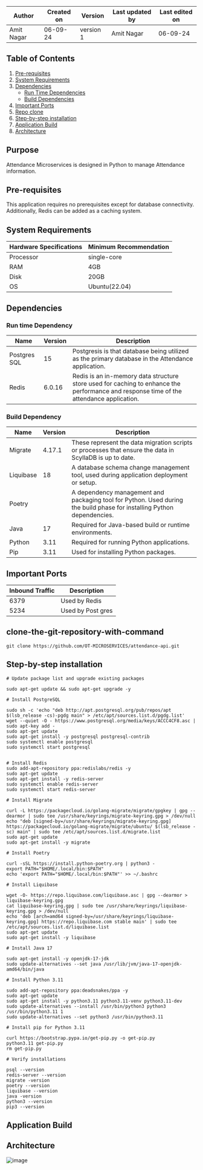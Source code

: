 | Author      | Created on  | Version    | Last updated by | Last edited on |
|-------------|-------------|------------|-----------------|----------------|
| Amit Nagar  | 06-09-24    | version 1  | Amit Nagar      | 06-09-24       |

## Table of Contents
1. [Pre-requisites](#pre-requisites)
2. [System Requirements](#system-requirements)
3. [Dependencies](#dependencies)
   * [Run Time Dependencies](#run-time-dependency)
   * [Build Dependencies](#build-dependency)
4. [Important Ports](#important-ports)
5. [Repo clone](##clone-the-git-repository-with-command) 
6. [Step-by-step installation](##step-by-step-installation)
7. [Application Build](##application-build)
8. [Architecture](##architecture)

## Purpose
Attendance Microservices is designed in Python to manage Attendance information.

## Pre-requisites
This application requires no prerequisites except for database connectivity. Additionally, Redis can be added as a caching system.

## System Requirements

| Hardware Specifications | Minimum Recommendation  |
|--------------------------|------------------------|
| Processor                | single-core              |
| RAM                      | 4GB                    |
| Disk                     | 20GB                   |
| OS                       | Ubuntu(22.04)          |

## Dependencies

### Run time Dependency
| Name           | Version | Description                                                                                                                         |
|----------------|---------|-------------------------------------------------------------------------------------------------------------------------------------|
| Postgres SQL   | 15      |Postgresis is that database being utilized as the primary database in the Attendance application.|
| Redis          | 6.0.16  |Redis is an in-memory data structure store used for caching to enhance the performance and response time of the attendance application.|

### Build Dependency

| Name           | Version | Description                                                                                                                      |
| -------------- | ------- | -------------------------------------------------------------------------------------------------------------------------------- |
| Migrate        | 4.17.1  | These represent the data migration scripts or processes that ensure the data in ScyllaDB is up to date.
| Liquibase      |   18    | A database schema change management tool, used during application deployment or setup.|
| Poetry         |         | A dependency management and packaging tool for Python. Used during the build phase for installing Python dependencies.|
| Java           |   17    | Required for Java-based build or runtime environments.|
| Python         |  3.11   | Required for running Python applications.|
| Pip            |  3.11   | Used for installing Python packages.|


## Important Ports
| Inbound Traffic | Description        |
| --------------- | ------------------ |
| 6379            | Used by Redis      |
| 5234            | Used by Post gres  |

## clone-the-git-repository-with-command

```
git clone https://github.com/OT-MICROSERVICES/attendance-api.git
```

## Step-by-step installation

```
# Update package list and upgrade existing packages

sudo apt-get update && sudo apt-get upgrade -y
```
```
# Install PostgreSQL

sudo sh -c 'echo "deb http://apt.postgresql.org/pub/repos/apt $(lsb_release -cs)-pgdg main" > /etc/apt/sources.list.d/pgdg.list'
wget --quiet -O - https://www.postgresql.org/media/keys/ACCC4CF8.asc | sudo apt-key add -
sudo apt-get update
sudo apt-get install -y postgresql postgresql-contrib
sudo systemctl enable postgresql
sudo systemctl start postgresql
```
```

# Install Redis
sudo add-apt-repository ppa:redislabs/redis -y
sudo apt-get update
sudo apt-get install -y redis-server
sudo systemctl enable redis-server
sudo systemctl start redis-server
```
```
# Install Migrate

curl -L https://packagecloud.io/golang-migrate/migrate/gpgkey | gpg --dearmor | sudo tee /usr/share/keyrings/migrate-keyring.gpg > /dev/null
echo "deb [signed-by=/usr/share/keyrings/migrate-keyring.gpg] https://packagecloud.io/golang-migrate/migrate/ubuntu/ $(lsb_release -sc) main" | sudo tee /etc/apt/sources.list.d/migrate.list
sudo apt-get update
sudo apt-get install -y migrate
```
```
# Install Poetry

curl -sSL https://install.python-poetry.org | python3 -
export PATH="$HOME/.local/bin:$PATH"
echo 'export PATH="$HOME/.local/bin:$PATH"' >> ~/.bashrc
```
```
# Install Liquibase

wget -O- https://repo.liquibase.com/liquibase.asc | gpg --dearmor > liquibase-keyring.gpg
cat liquibase-keyring.gpg | sudo tee /usr/share/keyrings/liquibase-keyring.gpg > /dev/null
echo 'deb [arch=amd64 signed-by=/usr/share/keyrings/liquibase-keyring.gpg] https://repo.liquibase.com stable main' | sudo tee /etc/apt/sources.list.d/liquibase.list
sudo apt-get update
sudo apt-get install -y liquibase
```
```
# Install Java 17

sudo apt-get install -y openjdk-17-jdk
sudo update-alternatives --set java /usr/lib/jvm/java-17-openjdk-amd64/bin/java
```
```
# Install Python 3.11

sudo add-apt-repository ppa:deadsnakes/ppa -y
sudo apt-get update
sudo apt-get install -y python3.11 python3.11-venv python3.11-dev
sudo update-alternatives --install /usr/bin/python3 python3 /usr/bin/python3.11 1
sudo update-alternatives --set python3 /usr/bin/python3.11
```
```
# Install pip for Python 3.11

curl https://bootstrap.pypa.io/get-pip.py -o get-pip.py
python3.11 get-pip.py
rm get-pip.py
```
```
# Verify installations

psql --version
redis-server --version
migrate -version
poetry --version
liquibase --version
java -version
python3 --version
pip3 --version
```

## Application Build


## Architecture 
![image](https://github.com/user-attachments/assets/42c73d72-2652-400f-89f3-bb78de2c8169)

